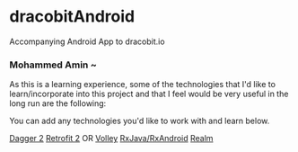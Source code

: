 # dracobitAndroid
Accompanying Android App to dracobit.io

### Mohammed Amin ~
As this is a learning experience, 
some of the technologies that I'd like to learn/incorporate into this project 
and that I feel would be very useful in the long run are the following:

You can add any technologies you'd like to work with and learn below.

[Dagger 2](http://google.github.io/dagger/)
[Retrofit 2](http://square.github.io/retrofit/) OR [Volley](https://android.googlesource.com/platform/frameworks/volley)
[RxJava/RxAndroid](https://github.com/ReactiveX/RxAndroid)
[Realm](https://realm.io/)

